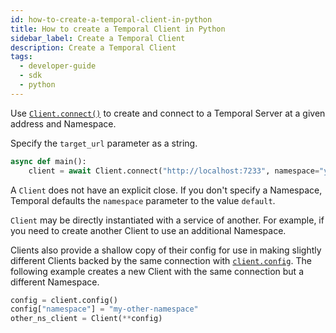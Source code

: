 ```yaml
---
id: how-to-create-a-temporal-client-in-python
title: How to create a Temporal Client in Python
sidebar_label: Create a Temporal Client
description: Create a Temporal Client
tags:
  - developer-guide
  - sdk
  - python
---
```


Use [`Client.connect()`](https://python.temporal.io/temporalio.client.client#connect) to create and connect to a Temporal Server at a given address and Namespace.

Specify the `target_url` parameter as a string.

```python
async def main():
    client = await Client.connect("http://localhost:7233", namespace="your-namespace")
```

A `Client` does not have an explicit close.
If you don't specify a Namespace, Temporal defaults the `namespace` parameter to the value `default`.

`Client` may be directly instantiated with a service of another. For example, if you need to create another Client to use an additional Namespace.

Clients also provide a shallow copy of their config for use in making slightly different Clients backed by the same connection with [`client.config`](https://python.temporal.io/temporalio.client.client#config). The following example creates a new Client with the same connection but a different Namespace.

```python
config = client.config()
config["namespace"] = "my-other-namespace"
other_ns_client = Client(**config)
```
